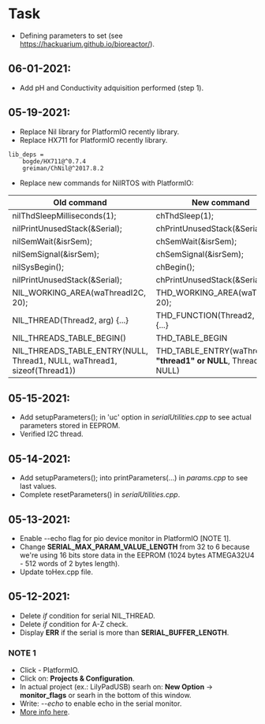 # Task

- Defining parameters to set (see https://hackuarium.github.io/bioreactor/).

## 06-01-2021:

- Add pH and Conductivity adquisition performed (step 1).

## 05-19-2021:

- Replace Nil library for PlatformIO recently library.
- Replace HX711 for PlatformIO recently library.

```
lib_deps =
	bogde/HX711@^0.7.4
	greiman/ChNil@^2017.8.2
```

- Replace new commands for NilRTOS with PlatformIO:

| Old command                                                              | New command                                                      |
| ------------------------------------------------------------------------ | ---------------------------------------------------------------- |
| nilThdSleepMilliseconds(1);                                              | chThdSleep(1);                                                   |
| nilPrintUnusedStack(&Serial);                                            | chPrintUnusedStack(&Serial);                                     |
| nilSemWait(&isrSem);                                                     | chSemWait(&isrSem);                                              |
| nilSemSignal(&isrSem);                                                   | chSemSignal(&isrSem);                                            |
| nilSysBegin();                                                           | chBegin();                                                       |
| nilPrintUnusedStack(&Serial);                                            | chPrintUnusedStack(&Serial);                                     |
| NIL_WORKING_AREA(waThreadI2C, 20);                                       | THD_WORKING_AREA(waThread2, 20);                                 |
| NIL_THREAD(Thread2, arg) {...}                                           | THD_FUNCTION(Thread2, arg) {...}                                 |
| NIL_THREADS_TABLE_BEGIN()                                                | THD_TABLE_BEGIN                                                  |
| NIL_THREADS_TABLE_ENTRY(NULL, Thread1, NULL, waThread1, sizeof(Thread1)) | THD_TABLE_ENTRY(waThread1, **"thread1" or NULL**, Thread1, NULL) |

## 05-15-2021:

- Add setupParameters(); in 'uc' option in _serialUtilities.cpp_ to see actual parameters stored in EEPROM.
- Verified I2C thread.

## 05-14-2021:

- Add setupParameters(); into printParameters(...) in _params.cpp_ to see last values.
- Complete resetParameters() in _serialUtilities.cpp_.

## 05-13-2021:

- Enable --echo flag for pio device monitor in PlatformIO [NOTE 1].
- Change **SERIAL_MAX_PARAM_VALUE_LENGTH** from 32 to 6 because we're using 16 bits store data in the EEPROM (1024 bytes ATMEGA32U4 - 512 words of 2 bytes length).
- Update toHex.cpp file.

## 05-12-2021:

- Delete _if_ condition for serial NIL_THREAD.
- Delete _if_ condition for A-Z check.
- Display **ERR** if the serial is more than **SERIAL_BUFFER_LENGTH**.

### NOTE 1

- Click - PlatformIO.
- Click on: **Projects & Configuration**.
- In actual project (ex.: LilyPadUSB) searh on: **New Option** -> **monitor_flags** or searh in the bottom of this window.
- Write: _--echo_ to enable echo in the serial monitor.
- [More info here](https://docs.platformio.org/en/latest/core/userguide/device/cmd_monitor.html).

